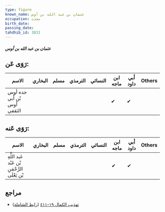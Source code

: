 ```yaml
---
type: figure
known_name: عثمان بن عبد الله بن أوس
occupation: محدث
birth_date:
passing_date:
tahdhib_id: 3831
---
```

##### عثمان بن عبد الله بن أوس

## رَوَى عَن:
| الاسم                       | البخاري | مسلم | الترمذي | النسائي | ابن ماجه | أبي داود | Others |
| --------------------------- | ------- | ---- | ------- | ------- | -------- | -------- | ------ |
| جده أوس بْن أَبي أوس الثقفي |         |      |         |         | ✔        | ✔        |        |
## رَوَى عَنه:
| الاسم                                          | البخاري | مسلم | الترمذي | النسائي | ابن ماجه | أبي داود | Others |
| ---------------------------------------------- | ------- | ---- | ------- | ------- | -------- | -------- | ------ |
| عَبد اللَّهِ بْن عَبْد الرَّحْمَنِ بْن يَعْلَى |         |      |         |         | ✔        | ✔        |        |
## مراجع
- [تهذيب الكمال ١٩-٤١١](obsidian://open?vault=Tahdhib-al-Kamal&file=Figures/٣٨٣١-عثمان%20بن%20عبد%20الله%20بن%20أوس) ([رابط الشاملة](https://shamela.ws/book/3722/9985))
